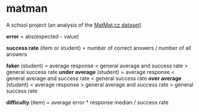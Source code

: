 # matman
A school project (an analysis of the [MatMat.cz dataset](https://github.com/adaptive-learning/matmat-web/blob/master/data/data_description.md))

**error** = abs(expected - value)

**success rate** (item or student) = number of correct answers / number of all answers

**faker** (student) = average response < general average and success rate > general success rate
**under average** (student) = average response < general average and success rate < general success rate
**over average** (student) = average response > general average and success rate > general success rate

**difficulty** (item) = average error * response median / success rate
